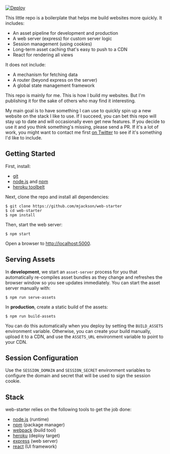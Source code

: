 [![Deploy](https://www.herokucdn.com/deploy/button.svg)](https://heroku.com/deploy)

This little repo is a boilerplate that helps me build websites more quickly. It includes:

- An asset pipeline for development and production
- A web server (express) for custom server logic
- Session management (using cookies)
- Long-term asset caching that's easy to push to a CDN
- React for rendering all views

It does not include:

- A mechanism for fetching data
- A router (beyond express on the server)
- A global state management framework

This repo is mainly for me. This is how I build my websites. But I'm publishing it for the sake of others who may find it interesting.

My main goal is to have something I can use to quickly spin up a new website on the stack I like to use. If I succeed, you can bet this repo will stay up to date and will occasionally even get new features. If you decide to use it and you think something's missing, please send a PR. If it's a lot of work, you might want to contact me first [on Twitter](https://twitter.com/mjackson) to see if it's something I'd like to include.

## Getting Started

First, install:

- [git](https://git-scm.com/)
- [node.js](https://nodejs.org/) and [npm](https://www.npmjs.com/)
- [heroku toolbelt](https://toolbelt.heroku.com/)

Next, clone the repo and install all dependencies:

    $ git clone https://github.com/mjackson/web-starter
    $ cd web-starter
    $ npm install

Then, start the web server:

    $ npm start

Open a browser to [http://localhost:5000](http://localhost:5000).

## Serving Assets

In **development**, we start an `asset-server` process for you that automatically re-compiles asset bundles as they change and refreshes the browser window so you see updates immediately. You can start the asset server manually with:

    $ npm run serve-assets

In **production**, create a static build of the assets:

    $ npm run build-assets

You can do this automatically when you deploy by setting the `BUILD_ASSETS` environment variable. Otherwise, you can create your build manually, upload it to a CDN, and use the `ASSETS_URL` environment variable to point to your CDN.

## Session Configuration

Use the `SESSION_DOMAIN` and `SESSION_SECRET` environment variables to configure the domain and secret that will be used to sign the session cookie.

## Stack

web-starter relies on the following tools to get the job done:

- [node.js](https://nodejs.org/) (runtime)
- [npm](https://www.npmjs.com/) (package manager)
- [webpack](https://webpack.github.io/) (build tool)
- [heroku](https://heroku.com/) (deploy target)
- [express](http://expressjs.com/) (web server)
- [react](https://facebook.github.io/react/) (UI framework)
